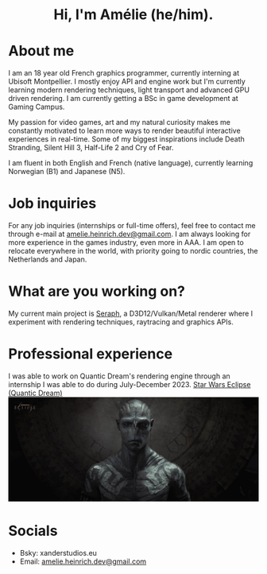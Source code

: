 <h1 align="center">Hi, I'm Amélie (he/him).</h1>

# About me

I am an 18 year old French graphics programmer, currently interning at Ubisoft Montpellier. I mostly enjoy API and engine work but I'm currently learning modern rendering techniques, light transport and advanced GPU driven rendering.
I am currently getting a BSc in game development at Gaming Campus.

My passion for video games, art and my natural curiosity makes me constantly motivated to learn more ways to render beautiful interactive experiences in real-time.
Some of my biggest inspirations include Death Stranding, Silent Hill 3, Half-Life 2 and Cry of Fear.

I am fluent in both English and French (native language), currently learning Norwegian (B1) and Japanese (N5).

# Job inquiries

For any job inquiries (internships or full-time offers), feel free to contact me through e-mail at amelie.heinrich.dev@gmail.com. I am always looking for more experience in the games industry, even more in AAA. I am open to relocate everywhere in the world, with priority going to nordic countries, the Netherlands and Japan.

# What are you working on?

My current main project is [Seraph](https://github.com/AmelieHeinrich/Seraph), a D3D12/Vulkan/Metal renderer where I experiment with rendering techniques, raytracing and graphics APIs.

# Professional experience

I was able to work on Quantic Dream's rendering engine through an internship I was able to do during July-December 2023.
[Star Wars Eclipse (Quantic Dream)](https://www.starwarseclipse.com)
![Screenshot](images/star-wars-eclipse-22-drummer-face-38763223_8df3eced.jpeg)

# Socials
- Bsky: xanderstudios.eu
- Email: amelie.heinrich.dev@gmail.com
